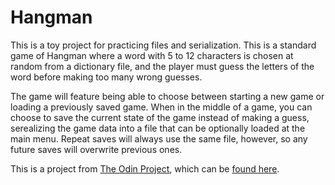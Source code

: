 # Hangman

This is a toy project for practicing files and serialization. This is a standard game of Hangman where a word with 5 to 12 characters is chosen at random from a dictionary file, and the player must guess the letters of the word before making too many wrong guesses.

The game will feature being able to choose between starting a new game or loading a previously saved game. When in the middle of a game, you can choose to save the current state of the game instead of making a guess, serealizing the game data into a file that can be optionally loaded at the main menu. Repeat saves will always use the same file, however, so any future saves will overwrite previous ones.

This is a project from [The Odin Project][1], which can be [found here][2].

[1]: https://www.theodinproject.com/
[2]: https://www.theodinproject.com/lessons/ruby-hangman
